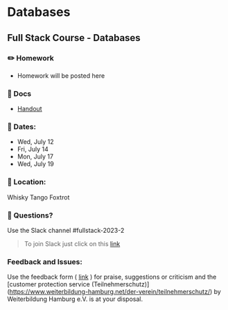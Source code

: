 # Databases
## Full Stack Course -  Databases

### ✏️ Homework

- Homework will be posted here

### 📄 Docs

- [Handout](https://drive.google.com/file/d/1KNWyF8LbgCF2387WH8gEQJmcDbvsemnJ/view?usp=drive_link)

### 📅 Dates:
  - Wed, July 12 
  - Fri, July 14 
  - Mon, July 17 
  - Wed, July 19

### 🎯 Location:
Whisky Tango Foxtrot

### 🤔 Questions?

Use the Slack channel #fullstack-2023-2

> To join Slack just click on this [link](https://hamburgcodingschool.slack.com/join/shared_invite/enQtMjczNDI3OTE4NzIwLTE2ZmNkNDk5YTg3MDFlOTY2ZmU2YzU5YTU4MTNhNDg4MTRhNTMwYzFiNTdlOTdhYzllYzg5YmVkYzljNWExY2U#/)

### Feedback and Issues:
Use the feedback form ( [link](https://docs.google.com/forms/d/e/1FAIpQLSfQnFh1yio7WherXYnVQcuPyk3s68z4HKrvDeErNkv0ghjbOQ/viewform?gxids=7628) ) for praise, suggestions or criticism and the [customer protection service (Teilnehmerschutz)] (https://www.weiterbildung-hamburg.net/der-verein/teilnehmerschutz/) by Weiterbildung Hamburg e.V. is at your disposal.
